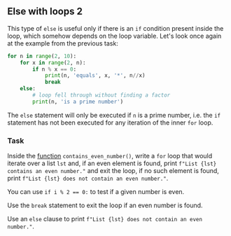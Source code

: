 ## Else with loops 2

This type of `else` is useful only if there is an `if` condition present inside the loop, which somehow depends on the loop variable.
Let's look once again at the example from the previous task:

```python
for n in range(2, 10):
    for x in range(2, n):
        if n % x == 0:
            print(n, 'equals', x, '*', n//x)
            break
    else:
        # loop fell through without finding a factor
        print(n, 'is a prime number')
```

The `else` statement will only be executed if `n` is a prime number, i.e. the `if` statement has not been executed for any iteration of the inner
`for` loop. 

### Task

Inside the [function](course://Functions/Definition) `contains_even_number()`, write a `for` loop that would iterate over a list `lst` and, if an even element is found,
print `f"List {lst} contains an even number."` and exit the loop, if no such element is found, print `f"List {lst} does not contain an even number."`. 

<div class="hint">

You can use `if i % 2 == 0:` to test if a given number is even.
</div>

<div class="hint">

Use the `break` statement to exit the loop if an even number is found.
</div>

<div class="hint">

Use an `else` clause to print `f"List {lst} does not contain an even number."`.
</div>